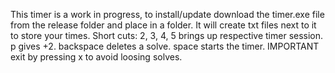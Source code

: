 This timer is a work in progress, to install/update download the timer.exe file from the release folder and place in a folder. It will create txt files next to it to store your times.
Short cuts: 2, 3, 4, 5 brings up respective timer session. p gives +2. backspace deletes a solve. space starts the timer.
IMPORTANT exit by pressing x to avoid loosing solves.
